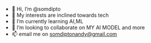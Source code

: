 - 👋 Hi, I’m @somdipto
- 👀 My interests are inclined towards tech
- 🌱 I’m currently learning AI,ML
- 💞️ I’m looking to collaborate on MY AI MODEL and more
- 📫 email me on somdiptonandy@gmail.com

<!---
somdipto/somdipto is a ✨ special ✨ repository because its `README.md` (this file) appears on your GitHub profile.
You can click the Preview link to take a look at your changes.
--->
